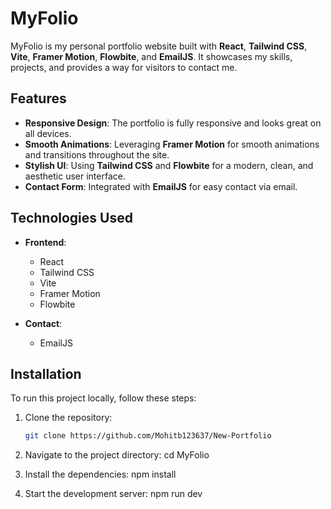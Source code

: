# MyFolio

MyFolio is my personal portfolio website built with **React**, **Tailwind CSS**, **Vite**, **Framer Motion**, **Flowbite**, and **EmailJS**. It showcases my skills, projects, and provides a way for visitors to contact me.

## Features

- **Responsive Design**: The portfolio is fully responsive and looks great on all devices.
- **Smooth Animations**: Leveraging **Framer Motion** for smooth animations and transitions throughout the site.
- **Stylish UI**: Using **Tailwind CSS** and **Flowbite** for a modern, clean, and aesthetic user interface.
- **Contact Form**: Integrated with **EmailJS** for easy contact via email.

## Technologies Used

- **Frontend**: 
  - React
  - Tailwind CSS
  - Vite
  - Framer Motion
  - Flowbite

- **Contact**: 
  - EmailJS

## Installation

To run this project locally, follow these steps:

1. Clone the repository:
   ```bash
   git clone https://github.com/Mohitb123637/New-Portfolio

2. Navigate to the project directory:
   cd MyFolio
3. Install the dependencies:
   npm install

4. Start the development server:
   npm run dev
